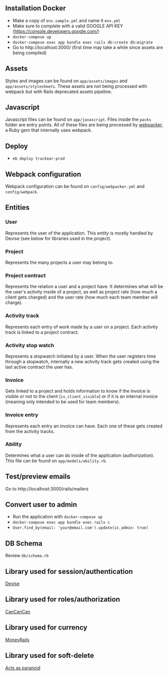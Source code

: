 ## Installation Docker
- Make a copy of `env.sample.yml` and name it `env.yml`
- Make sure to complete with a valid GOOGLE API KEY (https://console.developers.google.com/)
- `docker-compose up`
- `docker-compose exec app bundle exec rails db:create db:migrate`
- Go to http://localhost:3000/ (first time may take a while since assets are being compiled)

## Assets
Styles and images can be found on `app/assets/images` and `app/assets/stylesheets`.
These assets are not being processed with webpack but with Rails deprecated assets pipeline.

## Javascript
Javascript files can be found on `app/javascript`. Files inside the `packs` folder are entry points.
All of these files are being processed by [webpacker](https://github.com/rails/webpacker), a Ruby gem that internally uses webpack.

## Deploy
- `eb deploy trackear-prod`

## Webpack configuration
Webpack configuration can be found on `config/webpacker.yml` and `config/webpack`.

## Entities

### User
Represents the user of the application. This entity is mostly handled by Devise
(see below for libraries used in the project).

### Project
Represents the many projects a user may belong to.

### Project contract
Represents the relation a user and a project have. It determines what will be the user's
activity inside of a project, as well as project rate (how much a client gets charged)
and the user rate (how much each team member will charge).

### Activity track
Represents each entry of work made by a user on a project. Each activity track is linked
to a project contract.

### Activity stop watch
Represents a stopwatch initiated by a user. When the user registers time through
a stopwatch, internally a new activity track gets created using the last active
contract the user has.

### Invoice
Gets linked to a project and holds information to know if the invoice is visible or not to
the client (`is_client_visible`) or if it is an internal invoice (meaning only intended
to be used for team members).

### Invoice entry
Represents each entry an invoice can have. Each one of these gets created from
the activity tracks.

### Ability
Determines what a user can do inside of the application (authorization). This file can
be found on `app/models/ability.rb`.

## Test/preview emails
Go to http://localhost:3000/rails/mailers

## Convert user to admin
- Run the application with `docker-compose up`
- `docker-compose exec app bundle exec rails c`
- `User.find_by(email: 'your@email.com').update(is_admin: true)`

## DB Schema
Review `db/schema.rb`

## Library used for session/authentication
[Devise](https://github.com/heartcombo/devise)

## Library used for roles/authorization
[CanCanCan](https://github.com/CanCanCommunity/cancancan)

## Library used for currency
[MoneyRails](https://github.com/RubyMoney/money-rails)

## Library used for soft-delete
[Acts as paranoid](https://github.com/ActsAsParanoid/acts_as_paranoid)
